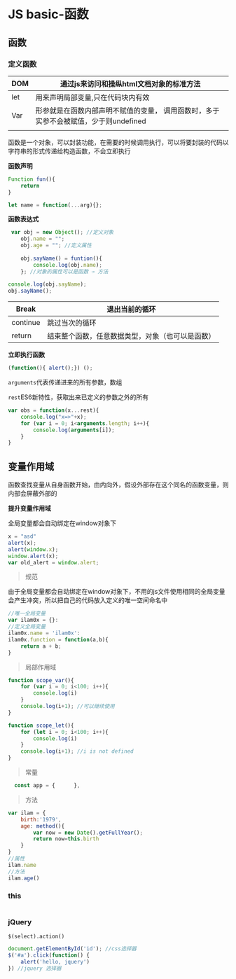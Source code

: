 # JS basic-函数

## 函数

### 定义函数

| DOM  | 通过js来访问和操纵html文档对象的标准方法                     |
| :--- | ------------------------------------------------------------ |
| let  | 用来声明局部变量,只在代码块内有效                            |
| Var  | 形参就是在函数内部声明不赋值的变量，  调用函数时，多于实参不会被赋值，少于则undefined |
|      |                                                              |

函数是一个对象，可以封装功能，在需要的时候调用执行，可以将要封装的代码以字符串的形式传递给构造函数，不会立即执行

**函数声明**

```js
Function fun(){
    return
}

let name = function(...arg){};
```

**函数表达式**

```js
 var obj = new Object(); //定义对象
	obj.name = "";
	obj.age = ""; //定义属性
	
	obj.sayName() = funtion(){
		console.log(obj.name);
	}; //对象的属性可以是函数 → 方法
	
console.log(obj.sayName);
obj.sayName();
```

 

| Break    | 退出当前的循环                                   |
| -------- | ------------------------------------------------ |
| continue | 跳过当次的循环                                   |
| return   | 结束整个函数，任意数据类型，对象（也可以是函数） |

 

**立即执行函数**

```javascript
(function(){ alert();}) ();
```

 `arguments`代表传递进来的所有参数，数组

`rest`ES6新特性，获取出来已定义的参数之外的所有

```javascript
var obs = function(x...rest){    
    console.log("x=>"+x);
    for (var i = 0; i<arguments.length; i++){
        console.log(arguments[i]);
    }  
}
```

## 变量作用域

函数查找变量从自身函数开始，由内向外，假设外部存在这个同名的函数变量，则内部会屏蔽外部的

**提升变量作用域**

全局变量都会自动绑定在window对象下

```javascript
x = "asd"
alert(x);
alert(window.x);
window.alert(x);
var old_alert = window.alert;
```

> 规范

由于全局变量都会自动绑定在window对象下，不用的js文件使用相同的全局变量会产生冲突，所以把自己的代码放入定义的唯一空间命名中

```javascript
//唯一全局变量
var ilam0x = {}:
//定义全局变量
ilam0x.name = 'ilam0x':
ilam0x.function = function(a,b){
    return a + b;
}
```

> 局部作用域

```javascript
function scope_var(){
    for (var i = 0; i<100; i++){
        console.log(i)
    }
    console.log(i+1); //可以继续使用
}

function scope_let(){
    for (let i = 0; i<100; i++){
        console.log(i)
    }
    console.log(i+1); //i is not defined
}
```

> 常量

```javascript
  const app = {      },
```

> 方法

```javascript
var ilam = {
    birth:'1979',
    age: method(){
    	var now = new Date().getFullYear();
        return now=this.birth
    }
}
//属性
ilam.name
//方法
ilam.age()
```

### this

```javascript
```

### jQuery

`$(select).action()`

```javascript
document.getElementById('id'); //css选择器
$('#a').click(function() {
	alert('hello, jquery')
}) //jquery 选择器
```

